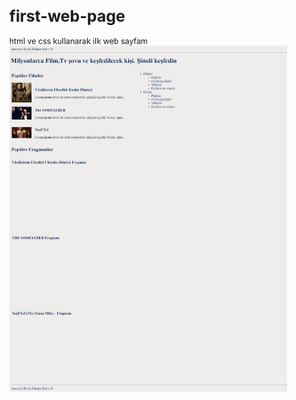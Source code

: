 # first-web-page

html ve css kullanarak ilk web sayfam
<br>
<img src=ilk-sayfa.png alt=web width=500px >
